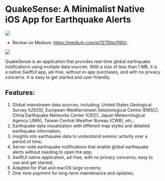 # QuakeSense: A Minimalist Native iOS App for Earthquake Alerts

![](https://miro.medium.com/v2/resize:fit:1100/format:webp/1*stTwKr2ZAfjWhiKXTQxpmg.png)

- Review on Medium: https://medium.com/p/1275fecf160c

[![](https://cdn.huhuhang.com/images/2024/09/5a902db97f96951c82922874-1725245037.png)](https://apps.apple.com/app/quakesense/id6630381970)

QuakeSense is an application that provides real-time global earthquake notifications using multiple data sources. With a size of less than 1 MB, it is a native SwiftUI app, ad-free, without in-app purchases, and with no privacy concerns. It is easy to get started and user-friendly.

## Features:

1. Global mainstream data sources, including: United States Geological Survey (USGS), European-Mediterranean Seismological Centre (EMSC), China Earthquake Networks Center (CEIC), Japan Meteorological Agency (JMA), Taiwan Central Weather Bureau (CWB), etc.;
2. Earthquake data visualization with different map styles and detailed earthquake information;
3. Insights into earthquake data to understand seismic activity over a period of time;
4. Server-side earthquake notifications that enable global earthquake alerts without needing to open the app;
5. SwiftUI native application, ad-free, with no privacy concerns; easy to use and get started;
6. Adapted for iPad and macOS large screens;
7. One-time payment for long-term maintenance and updates;

